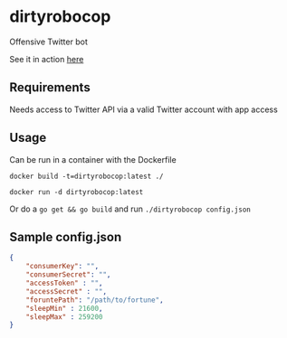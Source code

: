 # dirtyrobocop
Offensive Twitter bot

See it in action [here](https://twitter.com/dirtyrobocop)

## Requirements
Needs access to Twitter API via a valid Twitter account with app access

## Usage
Can be run in a container with the Dockerfile 

```docker build -t=dirtyrobocop:latest ./```

```docker run -d dirtyrobocop:latest```

Or do a ```go get && go build``` and run ```./dirtyrobocop config.json```

## Sample config.json
```json
{
	"consumerKey": "",
	"consumerSecret": "",
	"accessToken" : "",
	"accessSecret" : "",
	"foruntePath": "/path/to/fortune",
	"sleepMin" : 21600,
	"sleepMax" : 259200
}
```
